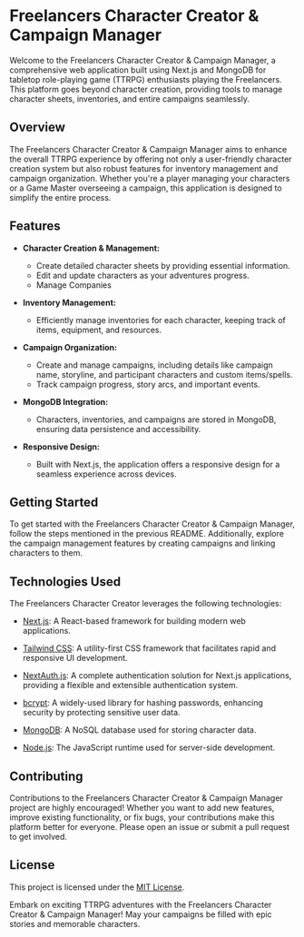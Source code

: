 # Freelancers Character Creator & Campaign Manager

Welcome to the Freelancers Character Creator & Campaign Manager, a comprehensive web application built using Next.js and MongoDB for tabletop role-playing game (TTRPG) enthusiasts playing the Freelancers. This platform goes beyond character creation, providing tools to manage character sheets, inventories, and entire campaigns seamlessly.

## Overview

The Freelancers Character Creator & Campaign Manager aims to enhance the overall TTRPG experience by offering not only a user-friendly character creation system but also robust features for inventory management and campaign organization. Whether you're a player managing your characters or a Game Master overseeing a campaign, this application is designed to simplify the entire process.

## Features

- **Character Creation & Management:**
  - Create detailed character sheets by providing essential information.
  - Edit and update characters as your adventures progress.
  - Manage Companies

- **Inventory Management:**
  - Efficiently manage inventories for each character, keeping track of items, equipment, and resources.

- **Campaign Organization:**
  - Create and manage campaigns, including details like campaign name, storyline, and participant characters and custom items/spells.
  - Track campaign progress, story arcs, and important events.

- **MongoDB Integration:**
  - Characters, inventories, and campaigns are stored in MongoDB, ensuring data persistence and accessibility.

- **Responsive Design:**
  - Built with Next.js, the application offers a responsive design for a seamless experience across devices.

## Getting Started

To get started with the Freelancers Character Creator & Campaign Manager, follow the steps mentioned in the previous README. Additionally, explore the campaign management features by creating campaigns and linking characters to them.

## Technologies Used

The Freelancers Character Creator leverages the following technologies:

- [Next.js](https://nextjs.org/): A React-based framework for building modern web applications.
  
- [Tailwind CSS](https://tailwindcss.com/): A utility-first CSS framework that facilitates rapid and responsive UI development.

- [NextAuth.js](https://next-auth.js.org/): A complete authentication solution for Next.js applications, providing a flexible and extensible authentication system.

- [bcrypt](https://www.npmjs.com/package/bcrypt): A widely-used library for hashing passwords, enhancing security by protecting sensitive user data.

- [MongoDB](https://www.mongodb.com/): A NoSQL database used for storing character data.

- [Node.js](https://nodejs.org/): The JavaScript runtime used for server-side development.

## Contributing

Contributions to the Freelancers Character Creator & Campaign Manager project are highly encouraged! Whether you want to add new features, improve existing functionality, or fix bugs, your contributions make this platform better for everyone. Please open an issue or submit a pull request to get involved.

## License

This project is licensed under the [MIT License](LICENSE).

Embark on exciting TTRPG adventures with the Freelancers Character Creator & Campaign Manager! May your campaigns be filled with epic stories and memorable characters.
